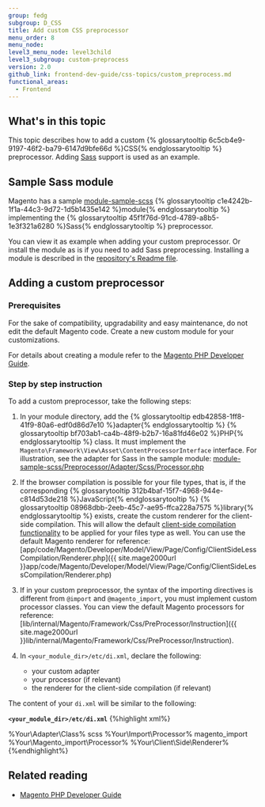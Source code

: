 ```yaml
---
group: fedg
subgroup: D_CSS
title: Add custom CSS preprocessor
menu_order: 8
menu_node:
level3_menu_node: level3child
level3_subgroup: custom-preprocess
version: 2.0
github_link: frontend-dev-guide/css-topics/custom_preprocess.md
functional_areas:
  - Frontend
---
```


<h2>What's in this topic</h2>

This topic describes how to add a custom {% glossarytooltip 6c5cb4e9-9197-46f2-ba79-6147d9bfe66d %}CSS{% endglossarytooltip %} preprocessor. Adding [Sass](http://sass-lang.com/) support is used as an example.

## Sample Sass module

Magento has a sample [module-sample-scss](https://github.com/magento/magento2-samples/tree/master/module-sample-scss) {% glossarytooltip c1e4242b-1f1a-44c3-9d72-1d5b1435e142 %}module{% endglossarytooltip %} implementing the {% glossarytooltip 45f1f76d-91cd-4789-a8b5-1e3f321a6280 %}Sass{% endglossarytooltip %} preprocessor.

You can view it as example when adding your custom preprocessor. Or install the module as is if you need to add Sass preprocessing. Installing a module is described in the [repository's Readme file](https://github.com/magento/magento2-samples/blob/master/README.md).


## Adding a custom preprocessor 

### Prerequisites

For the sake of compatibility, upgradability and easy maintenance, do not edit the default Magento code. Create a new custom module for your customizations.

For details about creating a module refer to the [Magento PHP Developer Guide]({{page.baseurl}}/extension-dev-guide/bk-extension-dev-guide.html).

### Step by step instruction

To add a custom preprocessor, take the following steps:

1. In your module directory, add the {% glossarytooltip edb42858-1ff8-41f9-80a6-edf0d86d7e10 %}adapter{% endglossarytooltip %} {% glossarytooltip bf703ab1-ca4b-48f9-b2b7-16a81fd46e02 %}PHP{% endglossarytooltip %} class. It must implement the `Magento\Framework\View\Asset\ContentProcessorInterface` interface. 
For illustration, see the adapter for Sass in the sample module: [module-sample-scss/Preprocessor/Adapter/Scss/Processor.php](https://github.com/magento/magento2-samples/blob/master/module-sample-scss/Preprocessor/Adapter/Scss/Processor.php)

2. If the browser compilation is possible for your file types, that is, if the corresponding {% glossarytooltip 312b4baf-15f7-4968-944e-c814d53de218 %}JavaScript{% endglossarytooltip %} {% glossarytooltip 08968dbb-2eeb-45c7-ae95-ffca228a7575 %}library{% endglossarytooltip %} exists, create the custom renderer for the client-side compilation. This will allow the default [client-side compilation functionality]({{page.baseurl}}/frontend-dev-guide/css-topics/css-preprocess.html#client-side) to be applied for your files type as well. 
You can use the default Magento renderer for reference: [app/code/Magento/Developer/Model/View/Page/Config/ClientSideLessCompilation/Renderer.php]({{ site.mage2000url }}app/code/Magento/Developer/Model/View/Page/Config/ClientSideLessCompilation/Renderer.php)

2. If in your custom preprocessor, the syntax of the importing directives is different from `@import` and `@magento_import`, you must implement custom processor classes. 
You can view the default Magento processors for reference: [lib/internal/Magento/Framework/Css/PreProcessor/Instruction]({{ site.mage2000url }}lib/internal/Magento/Framework/Css/PreProcessor/Instruction). 

2. In `<your_module_dir>/etc/di.xml`, declare the following:
	* your custom adapter 
	* your processor (if relevant)
	* the renderer for the client-side compilation (if relevant)

The content of your `di.xml` will be similar to the following:

**`<your_module_dir>/etc/di.xml`**
{%highlight xml%}

<?xml version="1.0"?>
<config xmlns:xsi="http://www.w3.org/2001/XMLSchema-instance" xsi:noNamespaceSchemaLocation="urn:magento:framework:ObjectManager/etc/config.xsd">
    <virtualType name="AlternativeSourceProcessors">
        <arguments>
            <argument name="alternatives" xsi:type="array">
                <item name="%your_preprocessor_name%" xsi:type="array">
                    <item name="class" xsi:type="string">%Your\Adapter\Class%</item>
                </item>
                <!-- Use the following syntax to set the priority of processors. That is, what file types will the system search for, when requested CSS files are not found. The following lines set SCSS to be prior to LESS -->
                <item name="less" xsi:type="array">
                    <item name="after" xsi:type="string">scss</item>
                </item>
            </argument>
        </arguments>
    </virtualType>
    <!-- Add the following declaration if you have custom processors for importing directives -->
    <virtualType name="AssetPreProcessorPoolForSourceThemeDeploy" type="Magento\Framework\View\Asset\PreProcessor\Pool">
        <arguments>
            <argument name="preprocessors" xsi:type="array">
                <item name="%your_preprocessor%" xsi:type="array">
                    <item name="magento_import" xsi:type="array">
                        <item name="class" xsi:type="string">%Your\Import\Processor%</item>
                    </item>
                    <item name="import" xsi:type="array">
                        <item name="after" xsi:type="string">magento_import</item>
                        <item name="class" xsi:type="string">%Your\Magento_import\Processor%</item>
                    </item>
                </item>
            </argument>
        </arguments>
    </virtualType>
    <!-- Declare the renderer for client-side compilation -->
<type name="Magento\Developer\Model\View\Page\Config\RendererFactory">
        <arguments>
            <argument name="rendererTypes" xsi:type="array">
                <item name="client_side_compilation" xsi:type="string">%Your\Client\Side\Renderer%</item>
            </argument>
        </arguments>
    </type>
</config>
{%endhighlight%}


## Related reading

- [Magento PHP Developer Guide]({{page.baseurl}}/extension-dev-guide/bk-extension-dev-guide.html)

